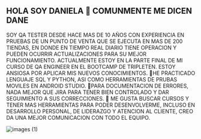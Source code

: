 ## HOLA SOY DANIELA 👋 COMUNMENTE ME DICEN DANE

SOY QA TESTER DESDE HACE MAS DE 10 AÑOS CON EXPERIENCIA EN PRUEBAS DE UN PUNTO DE VENTA QUE SE EJECUTA EN MAS DE 200 TIENDAS,
EN DONDE EN TIEMPO REAL DIARIO TIENE OPERACION Y PUEDEN OCURRIR ACTUALIZACIONES PARA SU MEJOR FUNCIONAMIENTO.
ACTUALMENTE ESTOY EN LA PARTE FINAL DE MI CURSO DE QA ENGINEER EN EL BOOTCAMP DE TRIPLETEN.
ESTOY ANSIOSA POR APLICAR MIS NUEVOS CONOCIMIENTOS.
 🌱HE PRACTICADO LENGUAJE SQL Y PYTHON, ASI COMO HERRAMIENTAS DE PRUBAS MOVILES EN ANDROID STUDIO.
 🔭PARA DOCUMENTACION DE ERRORES, NADA MEJOR QUE JIRA PARA TENER BIEN CONTROLADO Y DAR SEGUIMIENTO A SUS CORRECCIONES.
  💬 ME GUSTA BUSCAR CURSOS Y TENER MAS HERRAMIENTAS PARA PODER DESENVOLVERME, INCLUSO EN DESARROLLO PERSONAL, 
  DE LIDERAZGO Y ATENCION AL CLIENTE, CREO DA UNA MEJOR COMUNICACION CON TODO EL EQUIPO.

  
![images (1)](https://github.com/user-attachments/assets/3e49d57c-3207-4532-934a-deb2a557322a)

